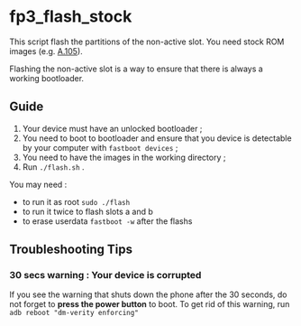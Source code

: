 # fp3_flash_stock
This script flash the partitions of the non-active slot. You need stock ROM images (e.g. [A.105](https://www.androidfilehost.com/?fid=4349826312261719146)).

Flashing the non-active slot is a way to ensure that there is always a working bootloader.

## Guide
1. Your device must have an unlocked bootloader ;
2. You need to boot to bootloader and ensure that you device is detectable by your computer with `fastboot devices` ;
3. You need to have the images in the working directory ;
4. Run `./flash.sh` .

You may need : 
- to run it as root `sudo ./flash`
- to run it twice to flash slots a and b
- to erase userdata `fastboot -w` after the flashs 

## Troubleshooting Tips

### 30 secs warning : Your device is corrupted
If you see the warning that shuts down the phone after the 30 seconds, do not forget to **press the power button** to boot.
To get rid of this warning, run `adb reboot "dm-verity enforcing"`
